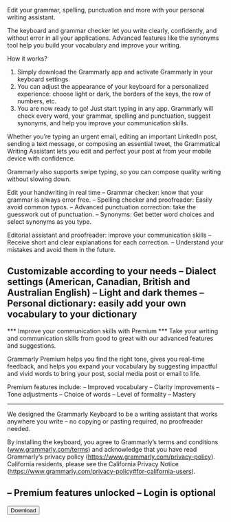 Edit your grammar, spelling, punctuation and more with your personal writing assistant.

The keyboard and grammar checker let you write clearly, confidently, and without error in all your applications. Advanced features like the synonyms tool help you build your vocabulary and improve your writing.

How it works?
1. Simply download the Grammarly app and activate Grammarly in your keyboard settings.
2. You can adjust the appearance of your keyboard for a personalized experience: choose light or dark, the borders of the keys, the row of numbers, etc.
3. You are now ready to go! Just start typing in any app. Grammarly will check every word, your grammar, spelling and punctuation, suggest synonyms, and help you improve your communication skills.

Whether you’re typing an urgent email, editing an important LinkedIn post, sending a text message, or composing an essential tweet, the Grammatical Writing Assistant lets you edit and perfect your post at from your mobile device with confidence.

Grammarly also supports swipe typing, so you can compose quality writing without slowing down.

Edit your handwriting in real time
– Grammar checker: know that your grammar is always error free.
– Spelling checker and proofreader: Easily avoid common typos.
– Advanced punctuation correction: take the guesswork out of punctuation.
– Synonyms: Get better word choices and select synonyms as you type.

Editorial assistant and proofreader: improve your communication skills
– Receive short and clear explanations for each correction.
– Understand your mistakes and avoid them in the future.

Customizable according to your needs
– Dialect settings (American, Canadian, British and Australian English)
– Light and dark themes
– Personal dictionary: easily add your own vocabulary to your dictionary
---
*** Improve your communication skills with Premium ***
Take your writing and communication skills from good to great with our advanced features and suggestions.

Grammarly Premium helps you find the right tone, gives you real-time feedback, and helps you expand your vocabulary by suggesting impactful and vivid words to bring your post, social media post or email to life.

Premium features include:
– Improved vocabulary
– Clarity improvements
– Tone adjustments
– Choice of words
– Level of formality
– Mastery

---

We designed the Grammarly Keyboard to be a writing assistant that works anywhere you write – no copying or pasting required, no proofreader needed.

By installing the keyboard, you agree to Grammarly’s terms and conditions (www.grammarly.com/terms) and acknowledge that you have read Grammarly’s privacy policy (https://www.grammarly.com/privacy-policy). California residents, please see the California Privacy Notice (https://www.grammarly.com/privacy-policy#for-california-users).

– Premium features unlocked
– Login is optional
---

<button>Download</button>